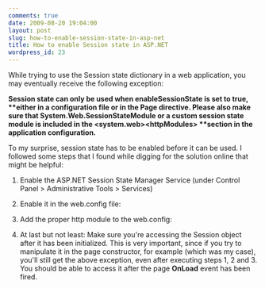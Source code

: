 ```yaml
---
comments: true
date: 2009-08-20 19:04:00
layout: post
slug: how-to-enable-session-state-in-asp-net
title: How to enable Session state in ASP.NET
wordpress_id: 23
---
```


While trying to use the Session state dictionary in a web application, you may eventually receive the following exception:

**Session state can only be used when enableSessionState is set to true, \*\***either in a configuration file or in the Page directive. Please also make sure that System.Web.SessionStateModule or a custom session state module is included in the <configuration>\<system.web>\<httpModules> \***\*section in the application configuration.**

To my surprise, session state has to be enabled before it can be used. I followed some steps that I found while digging for the solution online that might be helpful:

1. Enable the ASP.NET Session State Manager Service (under Control Panel > Administrative Tools > Services)

2. Enable it in the web.config file: **<pages enableSessionState="true">**

3. Add the proper http module to the web.config: **<add name="Session" type="System.Web.SessionState.SessionStateModule" />**

4. At last but not least: Make sure you're accessing the Session object after it has been initialized. This is very important, since if you try to manipulate it in the page constructor, for example (which was my case), you'll still get the above exception, even after executing steps 1, 2 and 3. You should be able to access it after the page **OnLoad** event has been fired.
